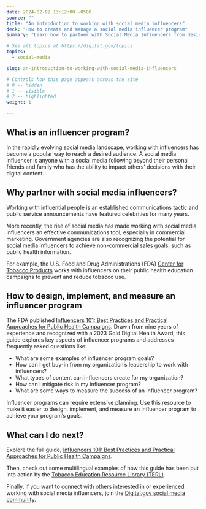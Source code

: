 ```yaml
---
date: 2024-02-02 13:12:00 -0500
source: ""
title: "An introduction to working with social media influencers"
deck: "How to create and manage a social media influencer program"
summary: "Learn how to partner with Social Media Influencers from design to implementations as well as how to measure an influencer program."

# See all topics at https://digital.gov/topics
topics:
  - social-media

slug: an-introduction-to-working-with-social-media-influencers

# Controls how this page appears across the site
# 0 -- hidden
# 1 -- visible
# 2 -- highlighted
weight: 1

---
```


## What is an influencer program?

In the rapidly evolving social media landscape, working with influencers has become a popular way to reach a desired audience. A social media influencer is anyone with a social media following beyond their personal friends and family who has the ability to impact others’ decisions with their digital content.

## Why partner with social media influencers?

Working with influential people is an established communications tactic and public service announcements have featured celebrities for many years.

More recently, the rise of social media has made working with social media influencers an effective communications tool, especially in commercial marketing. Government agencies are also recognizing the potential for social media influencers to achieve non-commercial sales goals, such as public health information.

For example, the U.S. Food and Drug Administrations (FDA) [Center for Tobacco Products](https://www.fda.gov/about-fda/fda-organization/center-tobacco-products) works with influencers on their public health education campaigns to prevent and reduce tobacco use.

## How to design, implement, and measure an influencer program

The FDA published [Influencers 101: Best Practices and Practical Approaches for Public Health Campaigns](https://digitalmedia.hhs.gov/tobacco/print_materials/CTP-237). Drawn from nine years of experience and recognized with a 2023 Gold Digital Health Award, this guide explores key aspects of influencer programs and addresses frequently asked questions like:

- What are some examples of influencer program goals?
- How can I get buy-in from my organization’s leadership to work with influencers?
- What types of content can influencers create for my organization?
- How can I mitigate risk in my influencer program?
- What are some ways to measure the success of an influencer program?

Influencer programs can require extensive planning. Use this resource to make it easier to design, implement, and measure an influencer program to achieve your program’s goals.

## What can I do next?

Explore the full guide, [Influencers 101: Best Practices and Practical Approaches for Public Health Campaigns](https://digitalmedia.hhs.gov/tobacco/print_materials/CTP-237).

Then, check out some multilingual examples of how this guide has been put into action by the [Tobacco Education Resource Library (TERL)](https://digitalmedia.hhs.gov/tobacco).

Finally, if you want to connect with others interested in or experienced working with social media influencers, join the [Digital.gov social media community](https://digital.gov/communities/social-media/).
